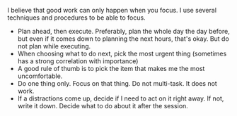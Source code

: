 I believe that good work can only happen when you focus. I use several
techniques and procedures to be able to focus.

* Plan ahead, then execute. Preferably, plan the whole day the day before, but even if it comes down to planning the next hours, that's okay. But do not plan while executing.
* When choosing what to do next, pick the most urgent thing (sometimes has a
  strong correlation with importance)
* A good rule of thumb is to pick the item that makes me the most uncomfortable.
* Do one thing only. Focus on that thing. Do not multi-task. It does not work.
* If a distractions come up, decide if I need to act on it right away. If not,
  write it down. Decide what to do about it after the session.
